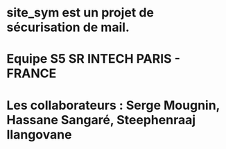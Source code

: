 # site_sym est un projet de sécurisation de mail.
# Equipe S5 SR INTECH PARIS - FRANCE
# Les collaborateurs : Serge Mougnin, Hassane Sangaré, Steephenraaj Ilangovane
